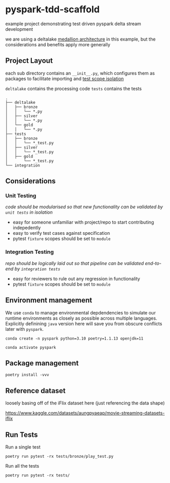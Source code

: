 # pyspark-tdd-scaffold
example project demonstrating test driven pyspark delta stream development

we are using a deltalake [medallion architecture](https://databricks.com/it/glossary/medallion-architecture) in this example, but the considerations and benefits apply more generally

## Project Layout

each sub directory contains an `__init__.py`, which configures them as packages to facilitate importing and [test scope isolation](https://docs.pytest.org/en/7.1.x/how-to/fixtures.html)

`deltalake` contains the processing code
`tests` contains the tests

```
.
├── deltalake
│   ├── bronze
│   │   └── *.py
│   ├── silver
│   │   └── *.py
│   └── gold
│   │   └── *.py
├── tests
│   ├── bronze
│   │   └── *_test.py    
│   ├── silver 
│   │   └── *_test.py
│   ├── gold 
│       └── *_test.py          
└── integration    

```
## Considerations

### Unit Testing

*code should be modularised so that new functionality can be validated by `unit tests` in isolation*

- easy for someone unfamiliar with project/repo to start contributing indepedently
- easy to verify test cases against specification
- pytest `fixture` scopes should be set to `module`
  
### Integration Testing

*repo should be logically laid out so that pipeline can be validated end-to-end by `integration tests`*

- easy for reviewers to rule out any regression in functionality
- pytest `fixture` scopes should be set to `module`
  
## Environment management

We use `conda` to manage environmental depdendencies to simulate our runtime environments as closely as possible across multiple languages. Explicitly definining `java` version here will save you from obscure conflicts later with `pyspark`.

```
conda create -n pyspark python=3.10 poetry=1.1.13 openjdk=11

conda activate pyspark
```

## Package management



```
poetry install -vvv
```

## Reference dataset

loosely basing off of the iFlix dataset here (just referencing the data shape)

https://www.kaggle.com/datasets/aungpyaeap/movie-streaming-datasets-iflix


## Run Tests

Run a single test
```
poetry run pytest -rx tests/bronze/play_test.py
```

Run all the tests
```
poetry run pytest -rx tests/
```